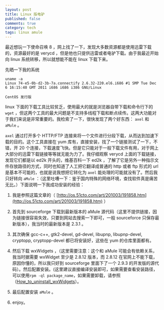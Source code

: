 ```yaml
---
layout: post
title: Linux 版电驴
published: false
comments: true
category: tech
tags: linux amule
---
```


最近想玩一下使命召唤 8 ，网上找了一下，发现大多数资源都是使用迅雷下载的，资源最好的是 verycd ，但是他也只提供迅雷或者电驴下载。由于我最近开始向 linux 系统转移，所以就想能不能在 linux 下载下来。

先晒一下我的系统

<!--more-->

    uname -a
    Linux 74-e5-0b-d2-3b-7a.connectify 2.6.32-220.el6.i686 #1 SMP Tue Dec 6 16:15:40 GMT 2011 i686 i686 i386 GNU/Linux
    
    CentOS 发行版

linux 下面的下载工具比较贫乏，使用最大的就是浏览器自带下载和命令行下的 `wget` ，但这两个工具的最大问题是不支持多线程下载和断点续传。这两大功能对于我们来说是非常重要的。我检索了一下，很快发现了两个好东西： `axel` 和 `aMule` 。

`axel` 通过打开多个 HTTP/FTP 连接来将一个文件进行分段下载，从而达到加速下载的目的。这个工具直接在 yum 库有，直接安装，找了一个链接测试了一下，不错，开 20 个连接，下载速度飞快。但是它只能对于一般下载文件有用，对于网上大部分的迅雷下载链接等等就无能为力了。我仔细观察 verycd 上面的下载链接，发现它们都是以 ed2k 开头的，维基百科一下 ed2k ，了解了它是另外一种指示文件存放路径的方式，同时也知道了人工把它翻译成普通的 http 或者 ftp 形式的 url 是基本不可能的，也就是说我想把它转化为 `axel` 能处理的可能就没有了。然后我只好转向 `aMule` ：（这里吐嘈一下：鉴于国内特殊的网络环境，查找软件真是痛苦无比。）下面说明一下我成功安装的经验：

1. 我是参照这篇文章的（ [http://os.51cto.com/art/201003/191858.htm](http://os.51cto.com/art/201003/191858.htm) ）

2. 首先到 sourceforge 下载到最新版本的 aMule 源代码（这里不提供链接，因为链接很容易失效，只要到网站去搜索一下即可，一般 sourceforce 只保存最新版本），我当时的最新版本是 2.3.1 。

3. 其次确保 gcc-c++, gtk2-devel, gd-devel, libupnp, libupnp-devel, cryptopp, cryptopp-devel 都已将安装好，这些在 yum 的仓库里面都有。

4. 然后下载 wxWidgets ，（这里需要注意：这个和 aMule 可能会有依赖关系，我当时据需要 wxWidget 至少是 2.8.12 版本，而 2.8.12 在官网上不能下载，原因你懂的，所以我只好到 sourceforge 里面下了一个 2.9.3 的开发版的源代码）。然后配置安装。(这里建议直接编译安装即可，如果需要查看安装路径，可以使用`rpm -ql package_name`，如果需要卸载，请参照（[How_to_uninstall_wxWidgets](http://wiki.amule.org/index.php/How_to_uninstall_wxWidgets)）。

5. 最后配置安装 `aMule` 。

6. enjoy。
